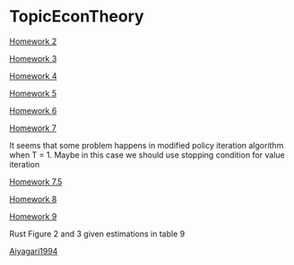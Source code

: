 TopicEconTheory
===============
[Homework 2](http://nbviewer.ipython.org/github/roy1312/TopicEconTheory/blob/master/TopicinEcon_Homework2.ipynb)

[Homework 3](http://nbviewer.ipython.org/github/roy1312/TopicEconTheory/blob/master/Homework3.ipynb)

[Homework 4](http://nbviewer.ipython.org/github/roy1312/TopicEconTheory/blob/master/Homework4.ipynb)

[Homework 5](http://nbviewer.ipython.org/github/roy1312/TopicEconTheory/blob/master/Homework5.ipynb)

[Homework 6](http://nbviewer.ipython.org/github/roy1312/TopicEconTheory/blob/master/Homework6.ipynb)

[Homework 7](http://nbviewer.ipython.org/github/roy1312/TopicEconTheory/blob/master/Homework7.ipynb)

It seems that some problem happens in modified policy iteration
algorithm when T = 1. Maybe in this case we should use stopping
condition for value iteration

[Homework 7.5](http://nbviewer.ipython.org/github/roy1312/TopicEconTheory/blob/master/Homework7.5.ipynb)

[Homework 8](http://nbviewer.ipython.org/github/roy1312/TopicEconTheory/blob/master/Homework8.ipynb)

[Homework 9](http://nbviewer.ipython.org/github/roy1312/TopicEconTheory/blob/master/Homework9.ipynb)

Rust Figure 2 and 3 given estimations in table 9

[Aiyagari1994](http://nbviewer.ipython.org/github/roy1312/TopicEconTheory/blob/master/RepAiyagari1994.ipynb)
